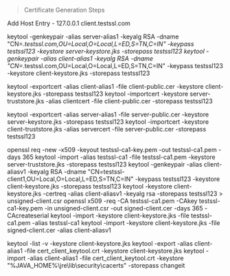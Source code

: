 >Certificate Generation Steps

Add Host Entry - 127.0.0.1 client.testssl.com

keytool -genkeypair -alias server-alias1 -keyalg RSA -dname "CN=*.testssl.com,OU=Local,O=Local,L=ED,S=TN,C=IN" -keypass testssl123 -keystore server-keystore.jks -storepass testssl123
keytool -genkeypair -alias client-alias1 -keyalg RSA -dname "CN=*.testssl.com,OU=Local,O=Local,L=ED,S=TN,C=IN" -keypass testssl123 -keystore client-keystore.jks -storepass testssl123

keytool -exportcert -alias client-alias1 -file client-public.cer -keystore client-keystore.jks -storepass testssl123
keytool -importcert -keystore server-truststore.jks -alias clientcert -file client-public.cer -storepass testssl123

keytool -exportcert -alias server-alias1 -file server-public.cer -keystore server-keystore.jks -storepass testssl123
keytool -importcert -keystore client-truststore.jks -alias servercert -file server-public.cer -storepass testssl123


openssl req -new -x509 -keyout testssl-ca1-key.pem -out testssl-ca1.pem -days 365
keytool -import -alias testssl-ca1 -file testssl-ca1.pem -keystore server-truststore.jks -storepass testssl123
keytool -genkeypair -alias client-aliasv1 -keyalg RSA -dname "CN=testssl-client1,OU=Local,O=Local,L=ED,S=TN,C=IN" -keypass testssl123 -keystore client-keystore.jks -storepass testssl123
keytool -keystore client-keystore.jks -certreq -alias client-aliasv1 -keyalg rsa -storepass testssl123 > unsigned-client.csr
openssl x509 -req -CA testssl-ca1.pem -CAkey testssl-ca1-key.pem -in unsigned-client.csr -out signed-client.cer -days 365 -CAcreateserial
keytool -import -keystore client-keystore.jks -file testssl-ca1.pem -alias testssl-ca1 
keytool -import -keystore client-keystore.jks -file signed-client.cer -alias client-aliasv1

keytool -list -v -keystore client-keystore.jks
keytool -export -alias client-alias1 -file cert_client_keytool.crt -keystore client-keystore.jks
keytool -import -alias client-alias1 -file cert_client_keytool.crt  -keystore "%JAVA_HOME%\jre\lib\security\cacerts" -storepass changeit
